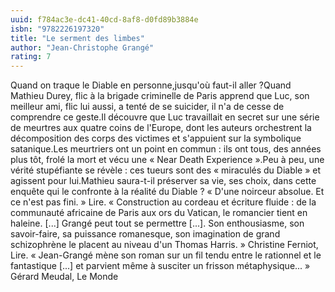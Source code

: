 ```yaml
---
uuid: f784ac3e-dc41-40cd-8af8-d0fd89b3884e
isbn: "9782226197320"
title: "Le serment des limbes"
author: "Jean-Christophe Grangé"
rating: 7
---
```


Quand on traque le Diable en personne,jusqu'où faut-il aller ?Quand Mathieu Durey, flic à la brigade criminelle de Paris apprend que Luc, son meilleur ami, flic lui aussi, a tenté de se suicider, il n'a de cesse de comprendre ce geste.Il découvre que Luc travaillait en secret sur une série de meurtres aux quatre coins de l'Europe, dont les auteurs orchestrent la décomposition des corps des victimes et s'appuient sur la symbolique satanique.Les meurtriers ont un point en commun : ils ont tous, des années plus tôt, frolé la mort et vécu une « Near Death Experience ».Peu à peu, une vérité stupéfiante se révèle : ces tueurs sont des « miraculés du Diable » et agissent pour lui.Mathieu saura-t-il préserver sa vie, ses choix, dans cette enquête qui le confronte à la réalité du Diable ? « D'une noirceur absolue. Et ce n'est pas fini. » Lire. « Construction au cordeau et écriture fluide : de la communauté africaine de Paris aux ors du Vatican, le romancier tient en haleine. \[...\] Grangé peut tout se permettre \[...\]. Son enthousiasme, son savoir-faire, sa puissance romanesque, son imagination de grand schizophrène le placent au niveau d'un Thomas Harris. » Christine Ferniot, Lire. « Jean-Grangé mène son roman sur un fil tendu entre le rationnel et le fantastique \[...\] et parvient même à susciter un frisson métaphysique... » Gérard Meudal, Le Monde
